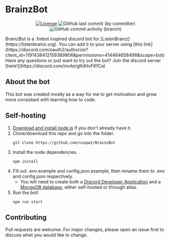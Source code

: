 # BrainzBot
<div align="center">

[![License](https://img.shields.io/badge/License-Apache_2.0-blue)](#license)
![GitHub last commit (by committer)](https://img.shields.io/github/last-commit/coopw1/BrainzBot)
![GitHub commit activity (branch)](https://img.shields.io/github/commit-activity/w/coopw1/BrainzBot)

</div>
BrainzBot is a .fmbot inspired discord bot for [ListenBrainz](https://listenbrainz.org). You can add it to your server using [this link](https://discord.com/oauth2/authorize?client_id=1191438412159389806&permissions=414464658496&scope=bot)
Have any questions or just want to try out the bot? Join the discord server [here!](https://discord.com/invite/gKdHvFKfCa)

## About the bot
This bot was created mostly as a way for me to get motivation and grow more consistant with learning how to code.

## Self-hosting

1. [Download and install node.js](https://nodejs.org/en/download) if you don't already have it.
2. Clone/download this repo and go into the folder.
    ```
    git clone https://github.com/coopw1/BrainzBot
    ```
3. Install the node dependencies.
   ```
   npm install
   ```
4. Fill out .env.example and config.json.example, then rename them to .env and config.json respectively.
   * You will need to create both a [Discord Developer Application](https://discord.com/developers/applications) and a [MongoDB database](https://www.mongodb.com/), either self-hosted or through atlas.
6. Run the bot!
   ```
   npm run start
   ```

## Contributing
Pull requests are welcome. For major changes, please open an issue first to discuss what you would like to change.
